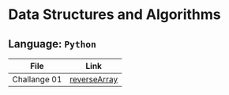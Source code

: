 # Data Structures and Algorithms

## Language: `Python`

| File      | Link |
| ----------- | ----------- |
| Challange 01  | [reverseArray](reverseArray.md)|